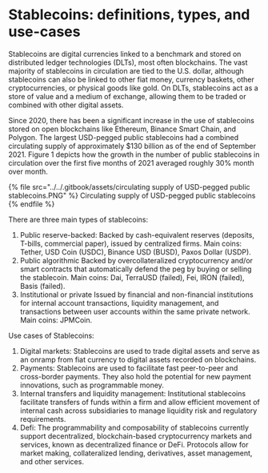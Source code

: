 # Stablecoins: definitions, types, and use-cases

Stablecoins are digital currencies linked to a benchmark and stored on distributed ledger technologies (DLTs), most often blockchains. The vast majority of stablecoins in circulation are tied to the U.S. dollar, although stablecoins can also be linked to other fiat money, currency baskets, other cryptocurrencies, or physical goods like gold. On DLTs, stablecoins act as a store of value and a medium of exchange, allowing them to be traded or combined with other digital assets.&#x20;

Since 2020, there has been a significant increase in the use of stablecoins stored on open blockchains like Ethereum, Binance Smart Chain, and Polygon. The largest USD-pegged public stablecoins had a combined circulating supply of approximately $130 billion as of the end of September 2021. Figure 1 depicts how the growth in the number of public stablecoins in circulation over the first five months of 2021 averaged roughly 30% month over month.

{% file src="../../.gitbook/assets/circulating supply of USD-pegged public stablecoins.PNG" %}
Circulating supply of USD-pegged public stablecoins
{% endfile %}



There are three main types of stablecoins:

1. Public reserve-backed: Backed by cash-equivalent reserves (deposits, T-bills, commercial paper), issued by centralized firms. Main coins: Tether, USD Coin (USDC), Binance USD (BUSD), Paxos Dollar (USDP).
2. Public algorithmic Backed by overcollateralized cryptocurrency and/or smart contracts that automatically defend the peg by buying or selling the stablecoin. Main coins: Dai, TerraUSD (failed), Fei, IRON (failed), Basis (failed).
3. Institutional or private Issued by financial and non-financial institutions for internal account transactions, liquidity management, and transactions between user accounts within the same private network. Main coins: JPMCoin.



Use cases of Stablecoins:

1. Digital markets: Stablecoins are used to trade digital assets and serve as an onramp from fiat currency to digital assets recorded on blockchains.
2. Payments: Stablecoins are used to facilitate fast peer-to-peer and cross-border payments. They also hold the potential for new payment innovations, such as programmable money.
3. Internal transfers and liquidity management: Institutional stablecoins facilitate transfers of funds within a firm and allow efficient movement of internal cash across subsidiaries to manage liquidity risk and regulatory requirements.
4. Defi: The programmability and composability of stablecoins currently support decentralized, blockchain-based cryptocurrency markets and services, known as decentralized finance or DeFi. Protocols allow for market making, collateralized lending, derivatives, asset management, and other services.

